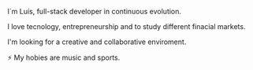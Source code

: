 
 I`m Luís, full-stack developer in continuous evolution.
 
 I love tecnology, entrepreneurship and to study different finacial markets.
 
 I'm looking for a creative and collaborative enviroment.
 
 ⚡ My hobies are music and sports. 
 

<!--
**luisvitorino/luisvitorino** is a ✨ _special_ ✨ repository because its `README.md` (this file) appears on your GitHub profile.

Here are some ideas to get you started:

- 🔭 I’m currently working on ...
- 🌱 I’m currently learning ...
- 👯 I’m looking to collaborate on ...
- 🤔 I’m looking for help with ...
- 💬 Ask me about ...
- 📫 How to reach me: ...
- 😄 Pronouns: ...
- ⚡ Fun fact: ...
-->
